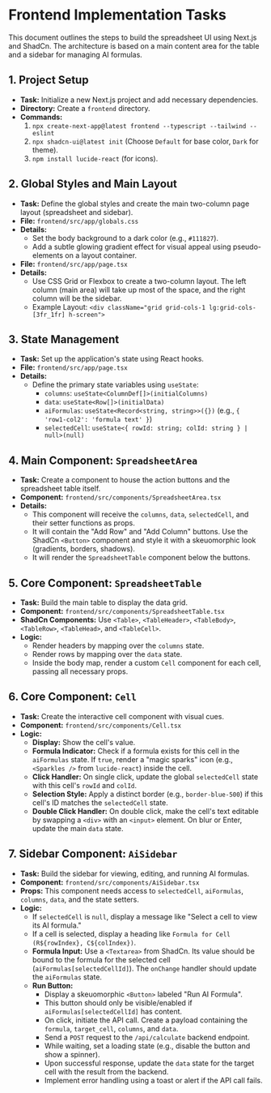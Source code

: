 # Frontend Implementation Tasks

This document outlines the steps to build the spreadsheet UI using Next.js and ShadCn. The architecture is based on a main content area for the table and a sidebar for managing AI formulas.

## 1. Project Setup

-   **Task:** Initialize a new Next.js project and add necessary dependencies.
-   **Directory:** Create a `frontend` directory.
-   **Commands:**
    1.  `npx create-next-app@latest frontend --typescript --tailwind --eslint`
    2.  `npx shadcn-ui@latest init` (Choose `Default` for base color, `Dark` for theme).
    3.  `npm install lucide-react` (for icons).

## 2. Global Styles and Main Layout

-   **Task:** Define the global styles and create the main two-column page layout (spreadsheet and sidebar).
-   **File:** `frontend/src/app/globals.css`
-   **Details:**
    -   Set the body background to a dark color (e.g., `#111827`).
    -   Add a subtle glowing gradient effect for visual appeal using pseudo-elements on a layout container.
-   **File:** `frontend/src/app/page.tsx`
-   **Details:**
    -   Use CSS Grid or Flexbox to create a two-column layout. The left column (main area) will take up most of the space, and the right column will be the sidebar.
    -   Example Layout: `<div className="grid grid-cols-1 lg:grid-cols-[3fr_1fr] h-screen">`

## 3. State Management

-   **Task:** Set up the application's state using React hooks.
-   **File:** `frontend/src/app/page.tsx`
-   **Details:**
    -   Define the primary state variables using `useState`:
        -   `columns`: `useState<ColumnDef[]>(initialColumns)`
        -   `data`: `useState<Row[]>(initialData)`
        -   `aiFormulas`: `useState<Record<string, string>>({})` (e.g., `{ 'row1-col2': 'formula text' }`)
        -   `selectedCell`: `useState<{ rowId: string; colId: string } | null>(null)`

## 4. Main Component: `SpreadsheetArea`

-   **Task:** Create a component to house the action buttons and the spreadsheet table itself.
-   **Component:** `frontend/src/components/SpreadsheetArea.tsx`
-   **Details:**
    -   This component will receive the `columns`, `data`, `selectedCell`, and their setter functions as props.
    -   It will contain the "Add Row" and "Add Column" buttons. Use the ShadCn `<Button>` component and style it with a skeuomorphic look (gradients, borders, shadows).
    -   It will render the `SpreadsheetTable` component below the buttons.

## 5. Core Component: `SpreadsheetTable`

-   **Task:** Build the main table to display the data grid.
-   **Component:** `frontend/src/components/SpreadsheetTable.tsx`
-   **ShadCn Components:** Use `<Table>`, `<TableHeader>`, `<TableBody>`, `<TableRow>`, `<TableHead>`, and `<TableCell>`.
-   **Logic:**
    -   Render headers by mapping over the `columns` state.
    -   Render rows by mapping over the `data` state.
    -   Inside the body map, render a custom `Cell` component for each cell, passing all necessary props.

## 6. Core Component: `Cell`

-   **Task:** Create the interactive cell component with visual cues.
-   **Component:** `frontend/src/components/Cell.tsx`
-   **Logic:**
    -   **Display:** Show the cell's value.
    -   **Formula Indicator:** Check if a formula exists for this cell in the `aiFormulas` state. If `true`, render a "magic sparks" icon (e.g., `<Sparkles />` from `lucide-react`) inside the cell.
    -   **Click Handler:** On single click, update the global `selectedCell` state with this cell's `rowId` and `colId`.
    -   **Selection Style:** Apply a distinct border (e.g., `border-blue-500`) if this cell's ID matches the `selectedCell` state.
    -   **Double Click Handler:** On double click, make the cell's text editable by swapping a `<div>` with an `<input>` element. On blur or Enter, update the main `data` state.

## 7. Sidebar Component: `AiSidebar`

-   **Task:** Build the sidebar for viewing, editing, and running AI formulas.
-   **Component:** `frontend/src/components/AiSidebar.tsx`
-   **Props:** This component needs access to `selectedCell`, `aiFormulas`, `columns`, `data`, and the state setters.
-   **Logic:**
    -   If `selectedCell` is `null`, display a message like "Select a cell to view its AI formula."
    -   If a cell is selected, display a heading like `Formula for Cell (R${rowIndex}, C${colIndex})`.
    -   **Formula Input:** Use a `<Textarea>` from ShadCn. Its value should be bound to the formula for the selected cell (`aiFormulas[selectedCellId]`). The `onChange` handler should update the `aiFormulas` state.
    -   **Run Button:**
        -   Display a skeuomorphic `<Button>` labeled "Run AI Formula".
        -   This button should only be visible/enabled if `aiFormulas[selectedCellId]` has content.
        -   On click, initiate the API call. Create a payload containing the `formula`, `target_cell`, `columns`, and `data`.
        -   Send a `POST` request to the `/api/calculate` backend endpoint.
        -   While waiting, set a loading state (e.g., disable the button and show a spinner).
        -   Upon successful response, update the `data` state for the target cell with the result from the backend.
        -   Implement error handling using a toast or alert if the API call fails.

